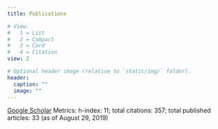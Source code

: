 ```yaml
---
title: Publications

# View.
#   1 = List
#   2 = Compact
#   3 = Card
#   4 = Citation
view: 2

# Optional header image (relative to `static/img/` folder).
header:
  caption: ""
  image: ""
---
```


[Google Scholar](https://scholar.google.com/citations?user=DSWiT8wAAAAJ) Metrics: h-index: 11; total citations: 357; total published articles: 33 (as of August 29, 2019)
